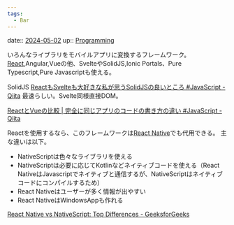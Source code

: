 ```yaml
---
tags:
  - Bar
---
```


date:: [2024-05-02](Daily_Note/2024-05-02.md)
up:: [Programming](../Program/Programming.md)

いろんなライブラリをモバイルアプリに変換するフレームワーク。
[React](../Library/React.md),Angular,Vueの他、SvelteやSolidJS,Ionic Portals、Pure Typescript,Pure Javascriptも使える。

SolidJS
[ReactもSvelteも大好きな私が思うSolidJSの良いところ #JavaScript - Qiita](https://qiita.com/tonio0720/items/c28b4d37e6ab860ea04d)
最速らしい。Svelte同様直接DOM。

[ReactとVueの比較 | 完全に同じアプリのコードの書き方の違い #JavaScript - Qiita](https://qiita.com/cypher256/items/8d6c25e3466e4815b3c7)


Reactを使用するなら、このフレームワークは[React Native](React%20Native.md)でも代用できる。
主な違いは以下。

- NativeScriptは色々なライブラリを使える
- NativeScriptは必要に応じてKotlinなどネイティブコードを使える（React NativeはJavascriptでネイティブと通信するが、NativeScriptはネイティブコードにコンパイルするため）
- React Nativeはユーザーが多く情報が出やすい
- React NativeはWindowsAppも作れる

[React Native vs NativeScript: Top Differences - GeeksforGeeks](https://www.geeksforgeeks.org/react-native-vs-nativescript/)

